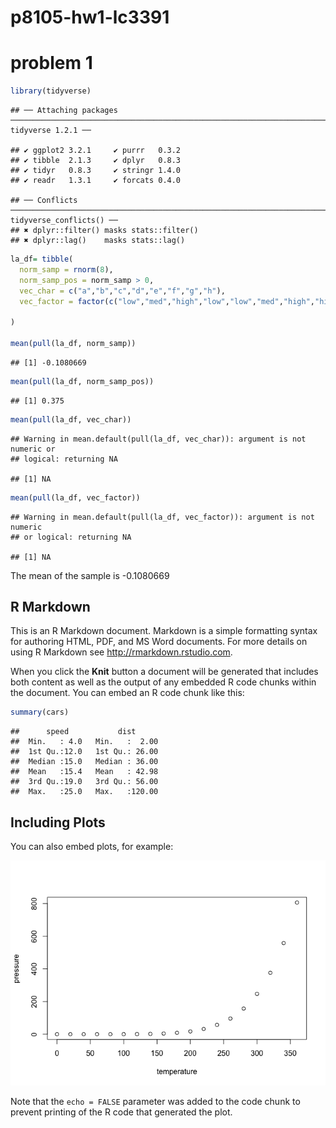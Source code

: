 p8105-hw1-lc3391
================

problem 1
=========

``` r
library(tidyverse)
```

    ## ── Attaching packages ──────────────────────────────────────────────────────────────────────────────── tidyverse 1.2.1 ──

    ## ✔ ggplot2 3.2.1     ✔ purrr   0.3.2
    ## ✔ tibble  2.1.3     ✔ dplyr   0.8.3
    ## ✔ tidyr   0.8.3     ✔ stringr 1.4.0
    ## ✔ readr   1.3.1     ✔ forcats 0.4.0

    ## ── Conflicts ─────────────────────────────────────────────────────────────────────────────────── tidyverse_conflicts() ──
    ## ✖ dplyr::filter() masks stats::filter()
    ## ✖ dplyr::lag()    masks stats::lag()

``` r
la_df= tibble(
  norm_samp = rnorm(8),
  norm_samp_pos = norm_samp > 0,
  vec_char = c("a","b","c","d","e","f","g","h"),
  vec_factor = factor(c("low","med","high","low","low","med","high","high"))

)

mean(pull(la_df, norm_samp))
```

    ## [1] -0.1080669

``` r
mean(pull(la_df, norm_samp_pos))
```

    ## [1] 0.375

``` r
mean(pull(la_df, vec_char))
```

    ## Warning in mean.default(pull(la_df, vec_char)): argument is not numeric or
    ## logical: returning NA

    ## [1] NA

``` r
mean(pull(la_df, vec_factor))
```

    ## Warning in mean.default(pull(la_df, vec_factor)): argument is not numeric
    ## or logical: returning NA

    ## [1] NA

The mean of the sample is -0.1080669

R Markdown
----------

This is an R Markdown document. Markdown is a simple formatting syntax for authoring HTML, PDF, and MS Word documents. For more details on using R Markdown see <http://rmarkdown.rstudio.com>.

When you click the **Knit** button a document will be generated that includes both content as well as the output of any embedded R code chunks within the document. You can embed an R code chunk like this:

``` r
summary(cars)
```

    ##      speed           dist       
    ##  Min.   : 4.0   Min.   :  2.00  
    ##  1st Qu.:12.0   1st Qu.: 26.00  
    ##  Median :15.0   Median : 36.00  
    ##  Mean   :15.4   Mean   : 42.98  
    ##  3rd Qu.:19.0   3rd Qu.: 56.00  
    ##  Max.   :25.0   Max.   :120.00

Including Plots
---------------

You can also embed plots, for example:

![](p8105-hw1-problem1_files/figure-markdown_github/pressure-1.png)

Note that the `echo = FALSE` parameter was added to the code chunk to prevent printing of the R code that generated the plot.
